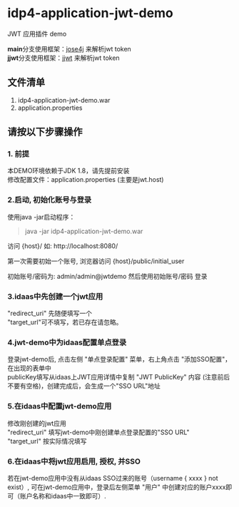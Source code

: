 # idp4-application-jwt-demo
JWT 应用插件 demo

**main**分支使用框架：[jose4j](https://bitbucket.org/b_c/jose4j/wiki/Home) 来解析jwt token  
**jjwt**分支使用框架：[jjwt](https://github.com/jwtk/jjwt?tab=readme-ov-file#example-jws-hs) 来解析jwt token


## 文件清单
1. idp4-application-jwt-demo.war
2. application.properties


## 请按以下步骤操作

### 1. 前提
本DEMO环境依赖于JDK 1.8，请先提前安装   
修改配置文件：application.properties (主要是jwt.host)

### 2.启动, 初始化账号与登录

使用java -jar启动程序：
> java -jar idp4-application-jwt-demo.war

访问 {host}/     如: http://localhost:8080/

第一次需要初始一个账号, 浏览器访问  {host}/public/initial_user

初始账号/密码为: admin/admin@jwtdemo
然后使用初始账号/密码 登录


### 3.idaas中先创建一个jwt应用
"redirect_uri" 先随便填写一个  
"target_url"可不填写，若已存在请忽略。

### 4.jwt-demo中为idaas配置单点登录
登录jwt-demo后, 点击左侧 "单点登录配置" 菜单，右上角点击 "添加SSO配置"，在出现的表单中  
publicKey填写从idaas上JWT应用详情中复制 "JWT PublicKey" 内容 (注意前后不要有空格)，创建完成后，会生成一个"SSO URL"地址


### 5.在idaas中配置jwt-demo应用
修改刚创建的jwt应用  
"redirect_uri" 填写jwt-demo中刚创建单点登录配置的"SSO URL"  
"target_url"   按实际情况填写


### 6.在idaas中将jwt应用启用, 授权, 并SSO
若在jwt-demo应用中没有从idaas SSO过来的账号（username { xxxx } not exist）, 可在jwt-demo应用中，登录后左侧菜单 "用户" 中创建对应的账户xxxx即可（账户名称和idaas中一致即可）.